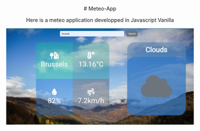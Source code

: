 
<p align="center">
  # Meteo-App
  </p>
<p align="center">
  Here is a meteo application developped in Javascript Vanilla
  </p>
<p align="center">
  <img src="https://github.com/PirateDesBois/Meteo-App/blob/main/public/img/capture.PNG?raw=true" width="850" title="Meteo App Screenshot">
  
</p>

